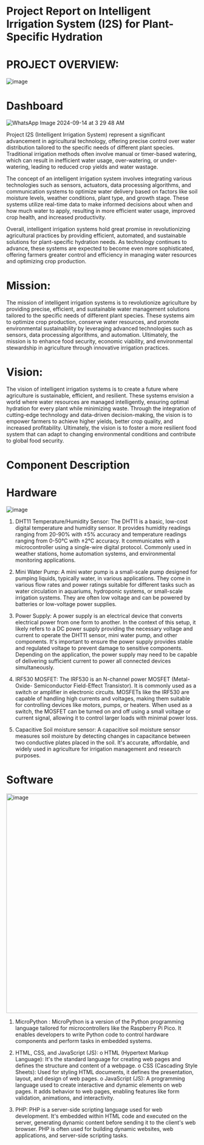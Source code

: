 # Project Report on Intelligent Irrigation System (I2S) for Plant-Specific Hydration
 
# PROJECT OVERVIEW:

![image](https://github.com/user-attachments/assets/e4b54e80-5a8c-41a5-9849-5f5ade2736b0)
# Dashboard
![WhatsApp Image 2024-09-14 at 3 29 48 AM](https://github.com/user-attachments/assets/b9d6ea0a-9a44-4ac8-8fa8-9d99406118bb)
                                           


Project I2S (Intelligent Irrigation System) represent a significant advancement in agricultural technology, offering precise control over water distribution tailored to the specific needs of different plant species. Traditional irrigation methods often involve manual or timer-based watering, which can result in inefficient water usage, over-watering, or under-watering, leading to reduced crop yields and water wastage.

The concept of an intelligent irrigation system involves integrating various technologies such as sensors, actuators, data processing algorithms, and communication systems to optimize water delivery based on factors like soil moisture levels, weather conditions, plant type, and growth stage. These systems utilize real-time data to make informed decisions about when and how much water to apply, resulting in more efficient water usage, improved crop health, and increased productivity.

Overall, intelligent irrigation systems hold great promise in revolutionizing agricultural practices by providing efficient, automated, and sustainable solutions for plant-specific hydration needs. As technology continues to advance, these systems are expected to become even more sophisticated, offering farmers greater control and efficiency in managing water resources and optimizing crop production.

# Mission:
The mission of intelligent irrigation systems is to revolutionize agriculture by providing precise, efficient, and sustainable water management solutions tailored to the specific needs of different plant species. These systems aim to optimize crop production, conserve water resources, and promote environmental sustainability by leveraging advanced technologies such as sensors, data processing algorithms, and automation. Ultimately, the mission is to enhance food security, economic viability, and environmental stewardship in agriculture through innovative irrigation practices.

# Vision:
The vision of intelligent irrigation systems is to create a future where agriculture is sustainable, efficient, and resilient. These systems envision a world where water resources are managed intelligently, ensuring optimal hydration for every plant while minimizing waste. Through the integration of cutting-edge technology and data-driven decision-making, the vision is to empower farmers to achieve higher yields, better crop quality, and increased profitability. Ultimately, the vision is to foster a more resilient food system that can adapt to changing environmental conditions and contribute to global food security.

# Component Description
# Hardware

![image](https://github.com/user-attachments/assets/00d2a1b3-83a6-4c89-88a0-e0483b60244a)


1.	DHT11 Temperature/Humidity Sensor:
The DHT11 is a basic, low-cost digital temperature and humidity sensor. It provides humidity readings ranging from 20-90% with
±5% accuracy and temperature readings ranging from 0-50°C with
±2°C accuracy. It communicates with a microcontroller using a single-wire digital protocol. Commonly used in weather stations, home automation systems, and environmental monitoring applications.


2.	Mini Water Pump:
A mini water pump is a small-scale pump designed for pumping liquids, typically water, in various applications. They come in various flow rates and power ratings suitable for different tasks such as water circulation in aquariums, hydroponic systems, or small-scale irrigation systems. They are often low voltage and can be powered by batteries or low-voltage power supplies.
 
3.	Power Supply:
A power supply is an electrical device that converts electrical power from one form to another. In the context of this setup, it likely refers to a DC power supply providing the necessary voltage and current to operate the DHT11 sensor, mini water pump, and other components.
It's important to ensure the power supply provides stable and regulated voltage to prevent damage to sensitive components. Depending on the application, the power supply may need to be capable of delivering sufficient current to power all connected devices simultaneously.


4.	IRF530 MOSFET:
The IRF530 is an N-channel power MOSFET (Metal-Oxide- Semiconductor Field-Effect Transistor). It is commonly used as a switch or amplifier in electronic circuits. MOSFETs like the IRF530 are capable of handling high currents and voltages, making them suitable for controlling devices like motors, pumps, or heaters.
When used as a switch, the MOSFET can be turned on and off using a small voltage or current signal, allowing it to control larger loads with minimal power loss.


5.	Capacitive Soil moisture sensor:
A capacitive soil moisture sensor measures soil moisture by detecting changes in capacitance between two conductive plates placed in the soil. It's accurate, affordable, and widely used in agriculture for irrigation management and research purposes.
 
# Software

<img width="579" alt="image" src="https://github.com/user-attachments/assets/c745ae49-a265-4f73-912c-5f0e3167e370">


1.	MicroPython :
MicroPython is a version of the Python programming language tailored for microcontrollers like the Raspberry Pi Pico. It enables developers to write Python code to control hardware components and perform tasks in embedded systems.
2.	HTML, CSS, and JavaScript (JS):
o	HTML (Hypertext Markup Language): It's the standard language for creating web pages and defines the structure and content of a webpage.
o	CSS (Cascading Style Sheets): Used for styling HTML documents, it defines the presentation, layout, and design of web pages.
o	JavaScript (JS): A programming language used to create interactive and dynamic elements on web pages. It adds behavior to web pages, enabling features like form validation, animations, and interactivity.

3.	PHP:
PHP is a server-side scripting language used for web development. It's embedded within HTML code and executed on the server, generating dynamic content before sending it to the client's web browser. PHP is often used for building dynamic websites, web applications, and server-side scripting tasks.








 

